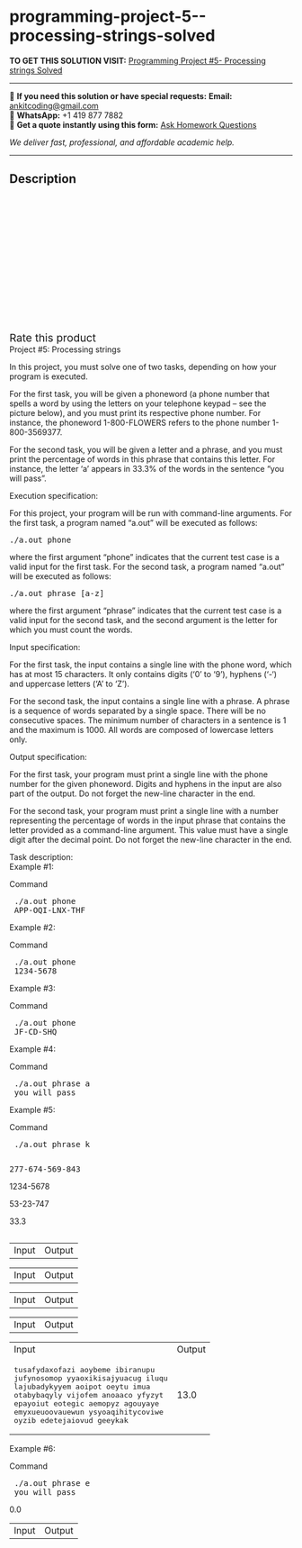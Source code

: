 # programming-project-5--processing-strings-solved
**TO GET THIS SOLUTION VISIT:** [Programming Project #5- Processing strings Solved](https://www.ankitcodinghub.com/product/programming-project-5-processing-strings-solved/)


---

📩 **If you need this solution or have special requests:** **Email:** ankitcoding@gmail.com  
📱 **WhatsApp:** +1 419 877 7882  
📄 **Get a quote instantly using this form:** [Ask Homework Questions](https://www.ankitcodinghub.com/services/ask-homework-questions/)

*We deliver fast, professional, and affordable academic help.*

---

<h2>Description</h2>



<div class="kk-star-ratings kksr-auto kksr-align-center kksr-valign-top" data-payload="{&quot;align&quot;:&quot;center&quot;,&quot;id&quot;:&quot;100460&quot;,&quot;slug&quot;:&quot;default&quot;,&quot;valign&quot;:&quot;top&quot;,&quot;ignore&quot;:&quot;&quot;,&quot;reference&quot;:&quot;auto&quot;,&quot;class&quot;:&quot;&quot;,&quot;count&quot;:&quot;0&quot;,&quot;legendonly&quot;:&quot;&quot;,&quot;readonly&quot;:&quot;&quot;,&quot;score&quot;:&quot;0&quot;,&quot;starsonly&quot;:&quot;&quot;,&quot;best&quot;:&quot;5&quot;,&quot;gap&quot;:&quot;4&quot;,&quot;greet&quot;:&quot;Rate this product&quot;,&quot;legend&quot;:&quot;0\/5 - (0 votes)&quot;,&quot;size&quot;:&quot;24&quot;,&quot;title&quot;:&quot;Programming Project #5- Processing strings Solved&quot;,&quot;width&quot;:&quot;0&quot;,&quot;_legend&quot;:&quot;{score}\/{best} - ({count} {votes})&quot;,&quot;font_factor&quot;:&quot;1.25&quot;}">

<div class="kksr-stars">

<div class="kksr-stars-inactive">
            <div class="kksr-star" data-star="1" style="padding-right: 4px">


<div class="kksr-icon" style="width: 24px; height: 24px;"></div>
        </div>
            <div class="kksr-star" data-star="2" style="padding-right: 4px">


<div class="kksr-icon" style="width: 24px; height: 24px;"></div>
        </div>
            <div class="kksr-star" data-star="3" style="padding-right: 4px">


<div class="kksr-icon" style="width: 24px; height: 24px;"></div>
        </div>
            <div class="kksr-star" data-star="4" style="padding-right: 4px">


<div class="kksr-icon" style="width: 24px; height: 24px;"></div>
        </div>
            <div class="kksr-star" data-star="5" style="padding-right: 4px">


<div class="kksr-icon" style="width: 24px; height: 24px;"></div>
        </div>
    </div>

<div class="kksr-stars-active" style="width: 0px;">
            <div class="kksr-star" style="padding-right: 4px">


<div class="kksr-icon" style="width: 24px; height: 24px;"></div>
        </div>
            <div class="kksr-star" style="padding-right: 4px">


<div class="kksr-icon" style="width: 24px; height: 24px;"></div>
        </div>
            <div class="kksr-star" style="padding-right: 4px">


<div class="kksr-icon" style="width: 24px; height: 24px;"></div>
        </div>
            <div class="kksr-star" style="padding-right: 4px">


<div class="kksr-icon" style="width: 24px; height: 24px;"></div>
        </div>
            <div class="kksr-star" style="padding-right: 4px">


<div class="kksr-icon" style="width: 24px; height: 24px;"></div>
        </div>
    </div>
</div>


<div class="kksr-legend" style="font-size: 19.2px;">
            <span class="kksr-muted">Rate this product</span>
    </div>
    </div>
<div class="page" title="Page 1">
<div class="layoutArea">
<div class="column">
Project #5: Processing strings

In this project, you must solve one of two tasks, depending on how your program is executed.

For the first task, you will be given a phoneword (a phone number that spells a word by using the letters on your telephone keypad – see the picture below), and you must print its respective phone number. For instance, the phoneword 1-800-FLOWERS refers to the phone number 1-800-3569377.

For the second task, you will be given a letter and a phrase, and you must print the percentage of words in this phrase that contains this letter. For instance, the letter ‘a’ appears in 33.3% of the words in the sentence “you will pass”.

Execution specification:

For this project, your program will be run with command-line arguments. For the first task, a program named “a.out” will be executed as follows:

<pre>./a.out phone
</pre>
where the first argument “phone” indicates that the current test case is a valid input for the first task. For the second task, a program named “a.out” will be executed as follows:

<pre>./a.out phrase [a-z]
</pre>
where the first argument “phrase” indicates that the current test case is a valid input for the second task, and the second argument is the letter for which you must count the words.

Input specification:

For the first task, the input contains a single line with the phone word, which has at most 15 characters. It only contains digits (‘0’ to ‘9’), hyphens (‘-‘) and uppercase letters (‘A’ to ‘Z’).

For the second task, the input contains a single line with a phrase. A phrase is a sequence of words separated by a single space. There will be no consecutive spaces. The minimum number of characters in a sentence is 1 and the maximum is 1000. All words are composed of lowercase letters only.

Output specification:

For the first task, your program must print a single line with the phone number for the given phoneword. Digits and hyphens in the input are also part of the output. Do not forget the new-line character in the end.

For the second task, your program must print a single line with a number representing the percentage of words in the input phrase that contains the letter provided as a command-line argument. This value must have a single digit after the decimal point. Do not forget the new-line character in the end.

</div>
</div>
<div class="layoutArea">
<div class="column">
Task description:

</div>
</div>
</div>
<div class="page" title="Page 2">
<div class="layoutArea">
<div class="column">
Example #1:

Command

<pre> ./a.out phone
 APP-OQI-LNX-THF
</pre>
Example #2:

Command

<pre> ./a.out phone
 1234-5678
</pre>
Example #3:

Command

<pre> ./a.out phone
 JF-CD-SHQ
</pre>
Example #4:

Command

<pre> ./a.out phrase a
 you will pass
</pre>
Example #5:

Command

<pre> ./a.out phrase k
</pre>
</div>
<div class="column">
<pre>277-674-569-843
</pre>
1234-5678

53-23-747

33.3

</div>
</div>
<table>
<tbody>
<tr>
<td>
<div class="layoutArea">
<div class="column">
Input

</div>
</div>
</td>
<td>
<div class="layoutArea">
<div class="column">
Output

</div>
</div>
</td>
</tr>
</tbody>
</table>
<table>
<tbody>
<tr>
<td>
<div class="layoutArea">
<div class="column">
Input

</div>
</div>
</td>
<td>
<div class="layoutArea">
<div class="column">
Output

</div>
</div>
</td>
</tr>
</tbody>
</table>
<table>
<tbody>
<tr>
<td>
<div class="layoutArea">
<div class="column">
Input

</div>
</div>
</td>
<td>
<div class="layoutArea">
<div class="column">
Output

</div>
</div>
</td>
</tr>
</tbody>
</table>
<table>
<tbody>
<tr>
<td>
<div class="layoutArea">
<div class="column">
Input

</div>
</div>
</td>
<td>
<div class="layoutArea">
<div class="column">
Output

</div>
</div>
</td>
</tr>
</tbody>
</table>
<table>
<tbody>
<tr>
<td>
<div class="layoutArea">
<div class="column">
Input

</div>
</div>
</td>
<td>
<div class="layoutArea">
<div class="column">
Output

</div>
</div>
</td>
</tr>
<tr>
<td>
<div class="layoutArea">
<div class="column">
<pre>tusafydaxofazi aoybeme ibiranupu
jufynosomop yyaoxikisajyuacug iluqu
lajubadykyyem aoipot oeytu imua
otabybaqyly vijofem anoaaco yfyzyt
epayoiut eotegic aemopyz agouyaye
emyxueuoovauewun ysyoaqihitycoviwe
oyzib edetejaiovud geeykak
</pre>
</div>
</div>
</td>
<td>
<div class="layoutArea">
<div class="column">
13.0

</div>
</div>
</td>
</tr>
</tbody>
</table>
<div class="layoutArea">
<div class="column">
Example #6:

Command

<pre> ./a.out phrase e
 you will pass
</pre>
</div>
<div class="column">
0.0

</div>
</div>
<table>
<tbody>
<tr>
<td>
<div class="layoutArea">
<div class="column">
Input

</div>
</div>
</td>
<td>
<div class="layoutArea">
<div class="column">
Output

</div>
</div>
</td>
</tr>
</tbody>
</table>
</div>
